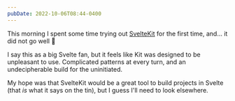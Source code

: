 ```yaml
---
pubDate: 2022-10-06T08:44-0400
---
```


This morning I spent some time trying out [SvelteKit](https://kit.svelte.dev/) for the first time, and... it did not go well 🙈

I say this as a big Svelte fan, but it feels like Kit was designed to be unpleasant to use. Complicated patterns at every turn, and an undecipherable build for the uninitiated.

My hope was that SvelteKit would be a great tool to build projects in Svelte (that _is_ what it says on the tin), but I guess I'll need to look elsewhere.
